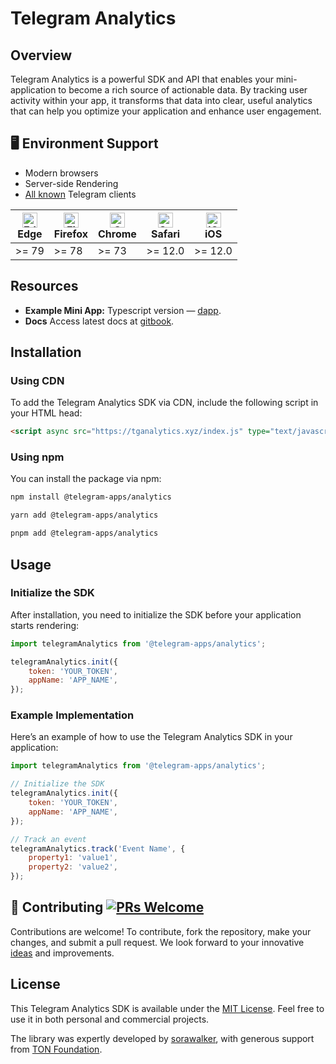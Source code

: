 # Telegram Analytics

## Overview

Telegram Analytics is a powerful SDK and API that enables your mini-application to become a rich source of actionable data. By tracking user activity within your app, it transforms that data into clear, useful analytics that can help you optimize your application and enhance user engagement.

## 🖥 Environment Support

- Modern browsers
- Server-side Rendering
- [All known](https://telegram.org/apps) Telegram clients

| [<img src="https://raw.githubusercontent.com/alrra/browser-logos/master/src/edge/edge_48x48.png" alt="Edge" width="24px" height="24px" />](http://godban.github.io/browsers-support-badges/)<br>Edge | [<img src="https://raw.githubusercontent.com/alrra/browser-logos/master/src/firefox/firefox_48x48.png" alt="Firefox" width="24px" height="24px" />](http://godban.github.io/browsers-support-badges/)<br>Firefox | [<img src="https://raw.githubusercontent.com/alrra/browser-logos/master/src/chrome/chrome_48x48.png" alt="Chrome" width="24px" height="24px" />](http://godban.github.io/browsers-support-badges/)<br>Chrome | [<img src="https://raw.githubusercontent.com/alrra/browser-logos/master/src/safari/safari_48x48.png" alt="Safari" width="24px" height="24px" />](http://godban.github.io/browsers-support-badges/)<br>Safari | [<img src="https://raw.githubusercontent.com/alrra/browser-logos/master/src/safari/safari_48x48.png" alt="iOS" width="24px" height="24px" />](http://godban.github.io/browsers-support-badges/)<br>iOS |
|------------------------------------------------------------------------------------------------------------------------------------------------------------------------------------------------------|------------------------------------------------------------------------------------------------------------------------------------------------------------------------------------------------------------------|--------------------------------------------------------------------------------------------------------------------------------------------------------------------------------------------------------------|--------------------------------------------------------------------------------------------------------------------------------------------------------------------------------------------------------------|-----------------------------------------------------------------------------------------------------------------------------------------------------------------------------------------------------------------|
| \>= 79 | \>= 78 | \>= 73 | \>= 12.0 | \>= 12.0                                                                                                                                                                                                        |

## Resources

- **Example Mini App:** Typescript version — [dapp](https://github.com/Dimitreee/demo-dapp-with-analytics).
- **Docs** Access latest docs at [gitbook](https://figma.com/community/file/1348989725141777736/).

## Installation

### Using CDN

To add the Telegram Analytics SDK via CDN, include the following script in your HTML head:

```html
<script async src="https://tganalytics.xyz/index.js" type="text/javascript"></script>
```

### Using npm

You can install the package via npm:

```sh
npm install @telegram-apps/analytics
```

```sh
yarn add @telegram-apps/analytics
```

```sh
pnpm add @telegram-apps/analytics
```

## Usage

### Initialize the SDK

After installation, you need to initialize the SDK before your application starts rendering:

```javascript
import telegramAnalytics from '@telegram-apps/analytics';

telegramAnalytics.init({
    token: 'YOUR_TOKEN',
    appName: 'APP_NAME',
});
```

### Example Implementation

Here’s an example of how to use the Telegram Analytics SDK in your application:

```javascript
import telegramAnalytics from '@telegram-apps/analytics';

// Initialize the SDK
telegramAnalytics.init({
    token: 'YOUR_TOKEN',
    appName: 'APP_NAME',
});

// Track an event
telegramAnalytics.track('Event Name', {
    property1: 'value1',
    property2: 'value2',
});
```

## 🤝 Contributing [![PRs Welcome](https://img.shields.io/badge/PRs-welcome-brightgreen.svg?style=flat-square)](http://makeapullrequest.com)

Contributions are welcome! To contribute, fork the repository, make your changes, and submit a pull request. We look forward to your innovative [ideas](https://github.com/Telegram-Mini-Apps/TelegramAnalytics/pulls) and improvements.

## License

This Telegram Analytics SDK is available under the [MIT License](https://opensource.org/license/mit). Feel free to use it in both personal and commercial projects.

The library was expertly developed by [sorawalker](https://github.com/sorawalker), with generous support from [TON Foundation](https://github.com/ton-society/grants-and-bounties/issues/364).
